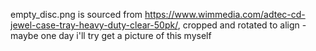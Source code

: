 empty_disc.png is sourced from https://www.wimmedia.com/adtec-cd-jewel-case-tray-heavy-duty-clear-50pk/, cropped and rotated to align - maybe one day i'll try get a picture of this myself